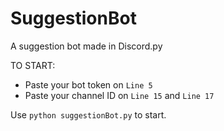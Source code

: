 # SuggestionBot
A suggestion bot made in Discord.py

TO START:
- Paste your bot token on `Line 5`
- Paste your channel ID on `Line 15` and `Line 17`

Use `python suggestionBot.py` to start.
